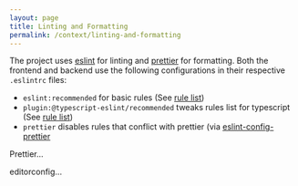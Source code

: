 ```yaml
---
layout: page
title: Linting and Formatting
permalink: /context/linting-and-formatting
---
```


The project uses [eslint](https://eslint.org/) for linting and [prettier](https://prettier.io/) for formatting. Both the frontend and backend use the following configurations in their respective `.eslintrc` files:

- `eslint:recommended` for basic rules (See [rule list](https://eslint.org/docs/rules/))
- `plugin:@typescript-eslint/recommended` tweaks rules list for typescript (See [rule list](https://github.com/typescript-eslint/typescript-eslint/blob/main/packages/eslint-plugin/src/configs/eslint-recommended.ts))
- `prettier` disables rules that conflict with prettier (via [eslint-config-prettier](https://github.com/prettier/eslint-config-prettier)

Prettier...

editorconfig...

